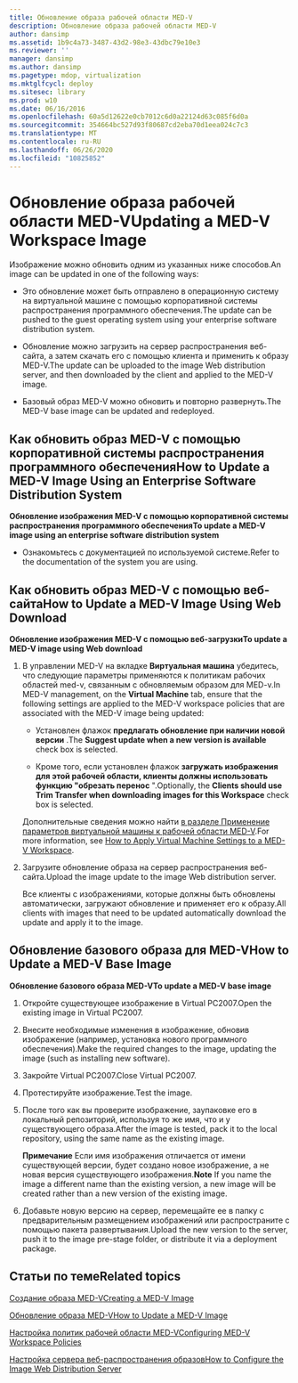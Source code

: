 ```yaml
---
title: Обновление образа рабочей области MED-V
description: Обновление образа рабочей области MED-V
author: dansimp
ms.assetid: 1b9c4a73-3487-43d2-98e3-43dbc79e10e3
ms.reviewer: ''
manager: dansimp
ms.author: dansimp
ms.pagetype: mdop, virtualization
ms.mktglfcycl: deploy
ms.sitesec: library
ms.prod: w10
ms.date: 06/16/2016
ms.openlocfilehash: 60a5d12622e0cb7012c6d0a22124d63c085f6d0a
ms.sourcegitcommit: 354664bc527d93f80687cd2eba70d1eea024c7c3
ms.translationtype: MT
ms.contentlocale: ru-RU
ms.lasthandoff: 06/26/2020
ms.locfileid: "10825852"
---
```

# <span data-ttu-id="5f6db-103">Обновление образа рабочей области MED-V</span><span class="sxs-lookup"><span data-stu-id="5f6db-103">Updating a MED-V Workspace Image</span></span>


<span data-ttu-id="5f6db-104">Изображение можно обновить одним из указанных ниже способов.</span><span class="sxs-lookup"><span data-stu-id="5f6db-104">An image can be updated in one of the following ways:</span></span>

-   <span data-ttu-id="5f6db-105">Это обновление может быть отправлено в операционную систему на виртуальной машине с помощью корпоративной системы распространения программного обеспечения.</span><span class="sxs-lookup"><span data-stu-id="5f6db-105">The update can be pushed to the guest operating system using your enterprise software distribution system.</span></span>

-   <span data-ttu-id="5f6db-106">Обновление можно загрузить на сервер распространения веб-сайта, а затем скачать его с помощью клиента и применить к образу MED-V.</span><span class="sxs-lookup"><span data-stu-id="5f6db-106">The update can be uploaded to the image Web distribution server, and then downloaded by the client and applied to the MED-V image.</span></span>

-   <span data-ttu-id="5f6db-107">Базовый образ MED-V можно обновить и повторно развернуть.</span><span class="sxs-lookup"><span data-stu-id="5f6db-107">The MED-V base image can be updated and redeployed.</span></span>

## <a href="" id="bkmk-howtoupdateamedvimageusinganesd"></a><span data-ttu-id="5f6db-108">Как обновить образ MED-V с помощью корпоративной системы распространения программного обеспечения</span><span class="sxs-lookup"><span data-stu-id="5f6db-108">How to Update a MED-V Image Using an Enterprise Software Distribution System</span></span>


**<span data-ttu-id="5f6db-109">Обновление изображения MED-V с помощью корпоративной системы распространения программного обеспечения</span><span class="sxs-lookup"><span data-stu-id="5f6db-109">To update a MED-V image using an enterprise software distribution system</span></span>**

-   <span data-ttu-id="5f6db-110">Ознакомьтесь с документацией по используемой системе.</span><span class="sxs-lookup"><span data-stu-id="5f6db-110">Refer to the documentation of the system you are using.</span></span>

## <a href="" id="bkmk-howtoupdateamedvimageusingwebdownload"></a><span data-ttu-id="5f6db-111">Как обновить образ MED-V с помощью веб-сайта</span><span class="sxs-lookup"><span data-stu-id="5f6db-111">How to Update a MED-V Image Using Web Download</span></span>


**<span data-ttu-id="5f6db-112">Обновление изображения MED-V с помощью веб-загрузки</span><span class="sxs-lookup"><span data-stu-id="5f6db-112">To update a MED-V image using Web download</span></span>**

1.  <span data-ttu-id="5f6db-113">В управлении MED-V на вкладке **Виртуальная машина** убедитесь, что следующие параметры применяются к политикам рабочих областей med-v, связанным с обновляемым образом для MED-v.</span><span class="sxs-lookup"><span data-stu-id="5f6db-113">In MED-V management, on the **Virtual Machine** tab, ensure that the following settings are applied to the MED-V workspace policies that are associated with the MED-V image being updated:</span></span>

    -   <span data-ttu-id="5f6db-114">Установлен флажок **предлагать обновление при наличии новой версии** .</span><span class="sxs-lookup"><span data-stu-id="5f6db-114">The **Suggest update when a new version is available** check box is selected.</span></span>

    -   <span data-ttu-id="5f6db-115">Кроме того, если установлен флажок **загружать изображения для этой рабочей области, клиенты должны использовать функцию "обрезать перенос** ".</span><span class="sxs-lookup"><span data-stu-id="5f6db-115">Optionally, the **Clients should use Trim Transfer when downloading images for this Workspace** check box is selected.</span></span>

    <span data-ttu-id="5f6db-116">Дополнительные сведения можно найти [в разделе Применение параметров виртуальной машины к рабочей области MED-V](how-to-apply-virtual-machine-settings-to-a-med-v-workspace.md).</span><span class="sxs-lookup"><span data-stu-id="5f6db-116">For more information, see [How to Apply Virtual Machine Settings to a MED-V Workspace](how-to-apply-virtual-machine-settings-to-a-med-v-workspace.md).</span></span>

2.  <span data-ttu-id="5f6db-117">Загрузите обновление образа на сервер распространения веб-сайта.</span><span class="sxs-lookup"><span data-stu-id="5f6db-117">Upload the image update to the image Web distribution server.</span></span>

    <span data-ttu-id="5f6db-118">Все клиенты с изображениями, которые должны быть обновлены автоматически, загружают обновление и применяет его к образу.</span><span class="sxs-lookup"><span data-stu-id="5f6db-118">All clients with images that need to be updated automatically download the update and apply it to the image.</span></span>

## <a href="" id="bkmk-howtoupdateamedvbaseimage"></a><span data-ttu-id="5f6db-119">Обновление базового образа для MED-V</span><span class="sxs-lookup"><span data-stu-id="5f6db-119">How to Update a MED-V Base Image</span></span>


**<span data-ttu-id="5f6db-120">Обновление базового образа MED-V</span><span class="sxs-lookup"><span data-stu-id="5f6db-120">To update a MED-V base image</span></span>**

1.  <span data-ttu-id="5f6db-121">Откройте существующее изображение в Virtual PC2007.</span><span class="sxs-lookup"><span data-stu-id="5f6db-121">Open the existing image in Virtual PC2007.</span></span>

2.  <span data-ttu-id="5f6db-122">Внесите необходимые изменения в изображение, обновив изображение (например, установка нового программного обеспечения).</span><span class="sxs-lookup"><span data-stu-id="5f6db-122">Make the required changes to the image, updating the image (such as installing new software).</span></span>

3.  <span data-ttu-id="5f6db-123">Закройте Virtual PC2007.</span><span class="sxs-lookup"><span data-stu-id="5f6db-123">Close Virtual PC2007.</span></span>

4.  <span data-ttu-id="5f6db-124">Протестируйте изображение.</span><span class="sxs-lookup"><span data-stu-id="5f6db-124">Test the image.</span></span>

5.  <span data-ttu-id="5f6db-125">После того как вы проверите изображение, заупаковке его в локальный репозиторий, используя то же имя, что и у существующего образа.</span><span class="sxs-lookup"><span data-stu-id="5f6db-125">After the image is tested, pack it to the local repository, using the same name as the existing image.</span></span>

    <span data-ttu-id="5f6db-126">**Примечание**  Если имя изображения отличается от имени существующей версии, будет создано новое изображение, а не новая версия существующего изображения.</span><span class="sxs-lookup"><span data-stu-id="5f6db-126">**Note** If you name the image a different name than the existing version, a new image will be created rather than a new version of the existing image.</span></span>

     

6.  <span data-ttu-id="5f6db-127">Добавьте новую версию на сервер, перемещайте ее в папку с предварительным размещением изображений или распространите с помощью пакета развертывания.</span><span class="sxs-lookup"><span data-stu-id="5f6db-127">Upload the new version to the server, push it to the image pre-stage folder, or distribute it via a deployment package.</span></span>

## <span data-ttu-id="5f6db-128">Статьи по теме</span><span class="sxs-lookup"><span data-stu-id="5f6db-128">Related topics</span></span>


[<span data-ttu-id="5f6db-129">Создание образа MED-V</span><span class="sxs-lookup"><span data-stu-id="5f6db-129">Creating a MED-V Image</span></span>](creating-a-med-v-image.md)

[<span data-ttu-id="5f6db-130">Обновление образа MED-V</span><span class="sxs-lookup"><span data-stu-id="5f6db-130">How to Update a MED-V Image</span></span>](how-to-update-a-med-v-image.md)

[<span data-ttu-id="5f6db-131">Настройка политик рабочей области MED-V</span><span class="sxs-lookup"><span data-stu-id="5f6db-131">Configuring MED-V Workspace Policies</span></span>](configuring-med-v-workspace-policies.md)

[<span data-ttu-id="5f6db-132">Настройка сервера веб-распространения образов</span><span class="sxs-lookup"><span data-stu-id="5f6db-132">How to Configure the Image Web Distribution Server</span></span>](how-to-configure-the-image-web-distribution-server.md)

 

 





